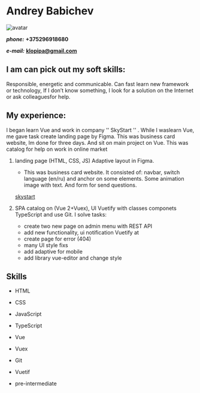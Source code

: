# Andrey Babichev
![avatar](https://avatars.githubusercontent.com/u/38734563?s=400&v=4)

**_phone:_** **+375296918680**

**_e-mail:_** **klopipa@gmail.com**

## I am can pick out my soft skills:

Responsible, energetic and communicable. Can fast learn new framework or technology, If I don’t know something, I look for a
solution on the Internet or ask colleaguesfor help.

## My experience:

I began learn Vue and work in company '' SkyStart '' . While I waslearn Vue, me gave task create landing page by Figma. This was
business card website, Im done for three days. And sit on main project on Vue. This was catalog for help on work in online market

1. landing page (HTML, CSS, JS) Adaptive layout in
   Figma.

   - This was business card website. It consisted of: navbar, switch language (en/ru) and anchor on some elements. Some animation
    image with text. And form for send questions.

   [skystart](https://skystart.team/)

2. SPA catalog on (Vue 2+Vuex), UI Vuetify with classes componets TypeScript and use Git. I solve tasks:
   - create two new page on admin menu with REST API
   - add new functionality, ui notification Vuetify at
   - create page for error (404)
   - many UI style fixs
   - add adaptive for mobile
   - add library vue-editor and change style

## Skills

- HTML
- CSS
- JavaScript
- TypeScript
- Vue
- Vuex
- Git
- Vuetif

- pre-intermediate
